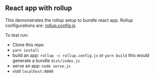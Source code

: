 ## React app with rollup

This demonstrates the rollup setup to bundle react app.
Rollup configurations are: [rollup.config.js](./rollup.config.js)


To test run:
- Clone this repo
- `yarn install`
- build an app: `rollup -c rollup.config.js` or `yarn build` this would generate a bundle `dist/index.js`
- serve an app: `node serve.js`
- visit `localhost:8080`

